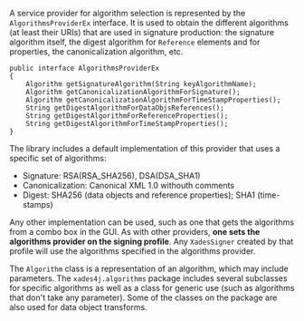 A service provider for algorithm selection is represented by the `AlgorithmsProviderEx` interface. It is used to obtain the different algorithms (at least their URIs) that are used in signature production: the signature algorithm itself, the digest algorithm for `Reference` elements and for properties, the canonicalization algorithm, etc.

```
public interface AlgorithmsProviderEx
{
    Algorithm getSignatureAlgorithm(String keyAlgorithmName);
    Algorithm getCanonicalizationAlgorithmForSignature();
    Algorithm getCanonicalizationAlgorithmForTimeStampProperties();
    String getDigestAlgorithmForDataObjsReferences();
    String getDigestAlgorithmForReferenceProperties();
    String getDigestAlgorithmForTimeStampProperties();
}
```

The library includes a default implementation of this provider that uses a specific set of algorithms:

  * Signature: RSA(RSA\_SHA256), DSA(DSA\_SHA1)
  * Canonicalization: Canonical XML 1.0 withouth comments
  * Digest: SHA256 (data objects and reference properties); SHA1 (time-stamps)

Any other implementation can be used, such as one that gets the algorithms from a combo box in the GUI. As with other providers, **one sets the algorithms provider on the signing profile**. Any `XadesSigner` created by that profile will use the algorithms specified in the algorithms provider.

The `Algorithm` class is a representation of an algorithm, which may include parameters. The `xades4j.algorithms` package includes several subclasses for specific algorithms as well as a class for generic use (such as algorithms that don't take any parameter). Some of the classes on the package are also used for data object transforms.